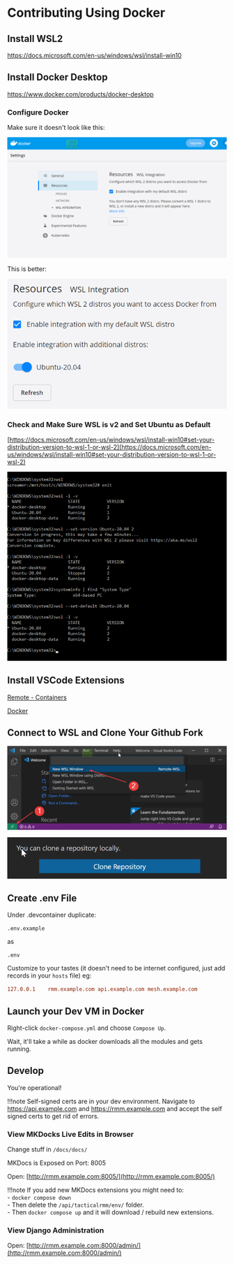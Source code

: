 # Contributing Using Docker

## Install WSL2

<https://docs.microsoft.com/en-us/windows/wsl/install-win10>

## Install Docker Desktop

<https://www.docker.com/products/docker-desktop>

### Configure Docker

Make sure it doesn't look like this:

![img](images/docker_WSL2_distros_missing.png)

This is better:

![img](images/docker_with_ubuntu-20.04.png)

### Check and Make Sure WSL is v2 and Set Ubuntu as Default

[https://docs.microsoft.com/en-us/windows/wsl/install-win10#set-your-distribution-version-to-wsl-1-or-wsl-2](https://docs.microsoft.com/en-us/windows/wsl/install-win10#set-your-distribution-version-to-wsl-1-or-wsl-2)

![img](images/wls2_upgrade_and_set_default.png)

## Install VSCode Extensions

[Remote - Containers](https://marketplace.visualstudio.com/items?itemName=ms-vscode-remote.remote-containers)

[Docker](https://marketplace.visualstudio.com/items?itemName=ms-azuretools.vscode-docker)

## Connect to WSL and Clone Your Github Fork

![Connect to WSL](images/vscode_wsl_docker_setup1.png)

![Clone Repo](images/vscode_wsl_docker_setup2.png)

## Create .env File

Under .devcontainer duplicate:

```text
.env.example
```

as

```text
.env
```

Customize to your tastes (it doesn't need to be internet configured, just add records in your `hosts` file) eg:

```conf
127.0.0.1    rmm.example.com api.example.com mesh.example.com
```

## Launch your Dev VM in Docker

Right-click `docker-compose.yml` and choose `Compose Up`.

Wait, it'll take a while as docker downloads all the modules and gets running.

## Develop

You're operational!

!!!note
    Self-signed certs are in your dev environment. Navigate to <https://api.example.com> and <https://rmm.example.com> and accept the self signed certs to get rid of errors.

### View MKDocks Live Edits in Browser

Change stuff in `/docs/docs/`

MKDocs is Exposed on Port: 8005

Open: [http://rmm.example.com:8005/](http://rmm.example.com:8005/)

!!!note
    If you add new MKDocs extensions you might need to:<br>
    - `docker compose down`<br>
    - Then delete the `/api/tacticalrmm/env/` folder.<br>
    - Then `docker compose up` and it will download / rebuild new extensions.

### View Django Administration

Open: [http://rmm.example.com:8000/admin/](http://rmm.example.com:8000/admin/)
